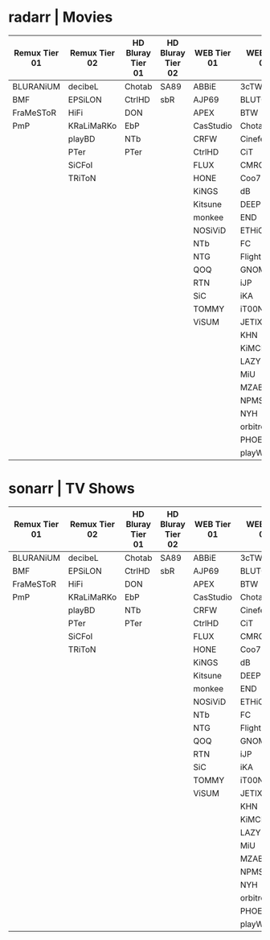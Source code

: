 # radarr | Movies

| **Remux Tier 01** | **Remux Tier 02** | **HD Bluray Tier 01** | **HD Bluray Tier 02** | **WEB Tier 01** | **WEB Tier 02** | **WEB Tier 03** |
|------------------|-------------------|-----------------------|-----------------------|----------------|----------------|----------------|
| BLURANiUM | decibeL | Chotab | SA89 | ABBiE | 3cTWeB | DRACULA |  
| BMF | EPSiLON | CtrlHD | sbR | AJP69 | BLUTONiUM | NINJACENTRAL |  
| FraMeSToR | HiFi | DON |  | APEX | BTW | SLiGNOME |  
| PmP | KRaLiMaRKo | EbP |  | CasStudio | Chotab | SwAgLaNdEr |  
|  | playBD | NTb |  | CRFW | Cinefeel | T4H |  
|  | PTer | PTer |  | CtrlHD | CiT | ViSiON |  
|  | SiCFoI |  |  | FLUX | CMRG |  |  
|  | TRiToN |  |  | HONE | Coo7 |  |  
|  |  |  |  | KiNGS | dB |  |  
|  |  |  |  | Kitsune | DEEP |  |  
|  |  |  |  | monkee | END |  |  
|  |  |  |  | NOSiViD | ETHiCS |  |  
|  |  |  |  | NTb | FC |  |  
|  |  |  |  | NTG | Flights |  |  
|  |  |  |  | QOQ | GNOME |  |  
|  |  |  |  | RTN | iJP |  |  
|  |  |  |  | SiC | iKA |  |  
|  |  |  |  | TOMMY | iT00NZ |  |  
|  |  |  |  | ViSUM | JETIX |  |  
|  |  |  |  |  | KHN |  |  
|  |  |  |  |  | KiMCHI |  |  
|  |  |  |  |  | LAZY |  |  
|  |  |  |  |  | MiU |  |  
|  |  |  |  |  | MZABI |  |  
|  |  |  |  |  | NPMS |  |  
|  |  |  |  |  | NYH |  |  
|  |  |  |  |  | orbitron |  |  
|  |  |  |  |  | PHOENiX |  |  
|  |  |  |  |  | playWEB |  |

# sonarr | TV Shows


| **Remux Tier 01** | **Remux Tier 02** | **HD Bluray Tier 01** | **HD Bluray Tier 02** | **WEB Tier 01** | **WEB Tier 02** | **WEB Tier 03** |
|------------------|-------------------|-----------------------|-----------------------|----------------|----------------|----------------|
| BLURANiUM        | decibeL           | Chotab                | SA89                  | ABBiE          | 3cTWeB         | DRACULA        |
| BMF              | EPSiLON           | CtrlHD                | sbR                   | AJP69          | BLUTONiUM      | NINJACENTRAL   |
| FraMeSToR        | HiFi              | DON                   |                       | APEX           | BTW            | SLiGNOME       |
| PmP              | KRaLiMaRKo        | EbP                   |                       | CasStudio      | Chotab         | SwAgLaNdEr     |
|                  | playBD            | NTb                   |                       | CRFW           | Cinefeel       | T4H            |
|                  | PTer              | PTer                  |                       | CtrlHD         | CiT            | ViSiON         |
|                  | SiCFoI            |                       |                       | FLUX           | CMRG           |               |
|                  | TRiToN            |                       |                       | HONE           | Coo7           |               |
|                  |                   |                       |                       | KiNGS          | dB             |               |
|                  |                   |                       |                       | Kitsune        | DEEP           |               |
|                  |                   |                       |                       | monkee         | END            |               |
|                  |                   |                       |                       | NOSiViD        | ETHiCS         |               |
|                  |                   |                       |                       | NTb            | FC             |               |
|                  |                   |                       |                       | NTG            | Flights        |               |
|                  |                   |                       |                       | QOQ            | GNOME          |               |
|                  |                   |                       |                       | RTN            | iJP            |               |
|                  |                   |                       |                       | SiC            | iKA            |               |
|                  |                   |                       |                       | TOMMY          | iT00NZ         |               |
|                  |                   |                       |                       | ViSUM          | JETIX          |               |
|                  |                   |                       |                       |                | KHN            |               |
|                  |                   |                       |                       |                | KiMCHI         |               |
|                  |                   |                       |                       |                | LAZY           |               |
|                  |                   |                       |                       |                | MiU            |               |
|                  |                   |                       |                       |                | MZABI          |               |
|                  |                   |                       |                       |                | NPMS           |               |
|                  |                   |                       |                       |                | NYH            |               |
|                  |                   |                       |                       |                | orbitron       |               |
|                  |                   |                       |                       |                | PHOENiX        |               |
|                  |                   |                       |                       |                | playWEB        |               |

